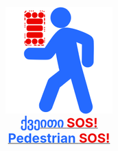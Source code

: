 <style>
  .ps {
    font-weight: bold;
    font-size: 30px;
  }
  .pedestrian {
    color: #256aff;
  }
  .sos {
    color: #ec0400;
  }
</style>
<center>
<a href="https://pedestrian-sos.000webhostapp.com/">
  <img src="pedestriansos.png" width="250" height="250"/>
  <br>
  <span class="ps pedestrian">ქვეითი </span>
  <span class="ps sos">SOS!</span>
  <br>
  <span class="ps pedestrian">Pedestrian </span>
  <span class="ps sos">SOS!</span>
</a>
</center>

